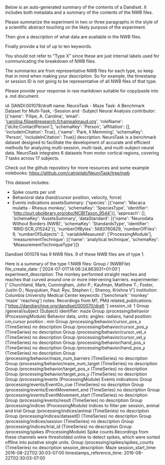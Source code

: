 
Below is an auto-generated summary of the contents of a Dandiset. It includes both metadata and a summary of the contents of the NWB files.

Please summarize the experiment in two or three paragraphs in the style of a scientific abstract touching on the likely purpose of the experiment.

Then give a description of what data are available in the NWB files.

Finally provide a list of up to ten keywords.

You should not refer to "Type X" since these are just internal labels used for communicating the breakdown of NWB files.

The summaries are from representative NWB files for each type, so keep that in mind when making your description. So for example, the timestamp or session ID is not going to be representative of all NWB files of that type.

Please provide your response in raw markdown suitable for copy/paste into a .md document.


id: DANDI:001078/draft
name: NeuroTask - Maze Task: A Benchmark Dataset for Multi-Task, -Session and -Subject Neural Analysis
contributor: [{'name': 'Filipe, A. Carolina', 'email': 'carolina.filipe@research.fchampalimaud.org', 'roleName': ['dcite:ContactPerson'], 'schemaKey': 'Person', 'affiliation': [], 'includeInCitation': True}, {'name': 'Park, Il Memming', 'schemaKey': 'Person', 'includeInCitation': True}]
description: NeuroTask is a benchmark dataset designed to facilitate the development of accurate and efficient methods for analyzing multi-session, multi-task, and multi-subject neural data. NeuroTask integrates 6 datasets from motor cortical regions, covering 7 tasks across 17 subjects.

Check out the github repository for more resources and some example notebooks: https://github.com/catniplab/NeuroTask/tree/nwb

This dataset includes:
- Spike counts per unit
- Behavioral data (hand/cursor position, velocity, force)
- Events indications
assetsSummary: {'species': [{'name': 'Macaca mulatta - Rhesus monkey', 'schemaKey': 'SpeciesType', 'identifier': 'http://purl.obolibrary.org/obo/NCBITaxon_9544'}], 'approach': [], 'schemaKey': 'AssetsSummary', 'dataStandard': [{'name': 'Neurodata Without Borders (NWB)', 'schemaKey': 'StandardsType', 'identifier': 'RRID:SCR_015242'}], 'numberOfBytes': 5683760829, 'numberOfFiles': 9, 'numberOfSubjects': 2, 'variableMeasured': ['ProcessingModule'], 'measurementTechnique': [{'name': 'analytical technique', 'schemaKey': 'MeasurementTechniqueType'}]}

Dandiset 001078 has 9 NWB files.
9 of these NWB files are of type 1.


Here is a summary of the type 1 NWB files:
  Group / (NWBFile) 
  file_create_date: ['2024-07-01T14:06:24.863931+01:00']
  experiment_description:  The monkey performed straight reaches and reaches that curved around one or more intervening barriers.
  experimenter: [' Churchland, Mark; Cunningham, John P.; Kaufman, Matthew T.; Foster, Justin D.; Nuyujukian, Paul; Ryu, Stephen I.; Shenoy, Krishna V']
  institution: Columbia University Medical Center
  keywords: ['benchmark' 'monkey' 'maze' 'reaching']
  notes: Recordings from M1, PMd
  related_publications: ['https://dandiarchive.org/dandiset/000070/draft ']
  session_id: 1
  Group /general/subject (Subject) 
  identifier: maze
  Group /processing/behavior (ProcessingModule) Behavior data, units: angles: radians, hand position: cm,cursor position : mm 
  Group /processing/behavior/cursor_pos_x (TimeSeries) no description
  Group /processing/behavior/cursor_pos_y (TimeSeries) no description
  Group /processing/behavior/cursor_vel_x (TimeSeries) no description
  Group /processing/behavior/cursor_vel_y (TimeSeries) no description
  Group /processing/behavior/hand_pos_x (TimeSeries) no description
  Group /processing/behavior/hand_pos_y (TimeSeries) no description
  Group /processing/behavior/maze_num_barriers (TimeSeries) no description
  Group /processing/behavior/maze_num_target (TimeSeries) no description
  Group /processing/behavior/target_pos_x (TimeSeries) no description
  Group /processing/behavior/target_pos_y (TimeSeries) no description
  Group /processing/events (ProcessingModule) Events indications
  Group /processing/events/EventGo_cue (TimeSeries) no description
  Group /processing/events/EventMovement_end (TimeSeries) no description
  Group /processing/events/EventMovement_start (TimeSeries) no description
  Group /processing/events/result (TimeSeries) no description
  Group /processing/indices (ProcessingModule) Indices to filter per session, animal and trial
  Group /processing/indices/animal (TimeSeries) no description
  Group /processing/indices/datasetID (TimeSeries) no description
  Group /processing/indices/session (TimeSeries) no description
  Group /processing/indices/trial_id (TimeSeries) no description
  Group /processing/spikes (ProcessingModule) Spike counts.Recordings from these channels were thresholded online to detect spikes, which were sorted offline into putative single units. 
  Group /processing/spikes/spikes_counts (TimeSeries) no description
  session_description: Maze
  session_start_time: 2016-08-22T02:30:03-07:00
  timestamps_reference_time: 2016-08-22T02:30:03-07:00
